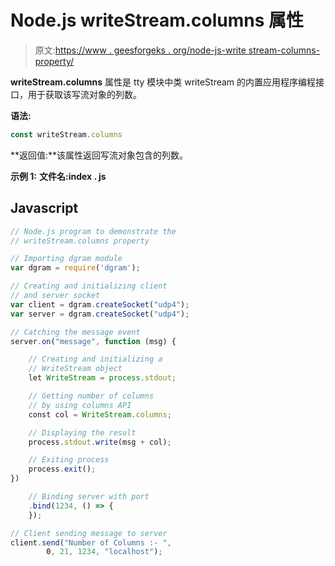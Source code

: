 # Node.js writeStream.columns 属性

> 原文:[https://www . geesforgeks . org/node-js-write stream-columns-property/](https://www.geeksforgeeks.org/node-js-writestream-columns-property/)

**writeStream.columns** 属性是 tty 模块中类 writeStream 的内置应用程序编程接口，用于获取该写流对象的列数。

**语法:**

```js
const writeStream.columns
```

**返回值:**该属性返回写流对象包含的列数。

**示例 1:** **文件名:index . js**

## Javascript

```js
// Node.js program to demonstrate the
// writeStream.columns property

// Importing dgram module
var dgram = require('dgram');

// Creating and initializing client
// and server socket
var client = dgram.createSocket("udp4");
var server = dgram.createSocket("udp4");

// Catching the message event
server.on("message", function (msg) {

    // Creating and initializing a
    // WriteStream object
    let WriteStream = process.stdout;

    // Getting number of columns
    // by using columns API
    const col = WriteStream.columns;

    // Displaying the result
    process.stdout.write(msg + col);

    // Exiting process
    process.exit();
})

    // Binding server with port
    .bind(1234, () => {
    });

// Client sending message to server
client.send("Number of Columns :- ",
        0, 21, 1234, "localhost");
```